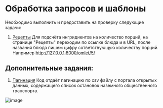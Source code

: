 # Обработка запросов и шаблоны

Необходимо выполнить и предоставить на проверку следующие задачи:

1. [Рецепты](./recipes)
Для подсчёта ингридиентов на количество порций, на странице "Рецепты" переходим по ссылке блюда и в URL, после
названия блюда пишем цифру сответствующую количеству порций. Например http://127.0.0.1:8000/omlet/5/

## Дополнительные задания:

1. [Пагинация](./pagination)
Код отдаёт пагинацию по csv файлу с портала открытых данных, содержащего список остановок наземного общественного транспорта.

![image](https://user-images.githubusercontent.com/106904007/198717505-fc3e6d8f-24c1-4158-a6c0-fcb631a180d3.png)
